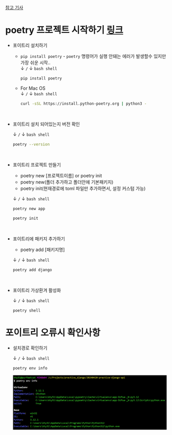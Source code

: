 [참고 기사](https://velog.io/@qlgks1/python-poetry-%EC%84%A4%EC%B9%98%EB%B6%80%ED%84%B0-project-initializing-%ED%99%9C%EC%9A%A9%ED%95%98%EA%B8%B0)  


# poetry 프로젝트 시작하기 [링크](https://python-poetry.org/docs/basic-usage/)  

- 포이트리 설치하기  
  - `pip install poetry` - `poetry` 명령어가 실행 안돼는 에러가 발생할수 있지만 가장 쉬운 시작..      
    &darr; `/` &darr; `bash shell`
    ```bash
    pip install poetry
    ```

  - For Mac OS  
    &darr; `/` &darr; `bash shell`

    ```bash
    curl -sSL https://install.python-poetry.org | python3 -
    ```

<br>

- 포이트리 설치 되어있는지 버전 확인  

  &darr; `/` &darr; `bash shell`

  ```bash
  poetry --version
  ```

  <br>

- 포이트리 프로젝트 만들기  
  - poetry new [프로젝트이름] or poetry init  
  - poetry new(폴더 추가하고 폴더안에 기본패키지)  
  - poetry init(현재경로에 toml 파일만 추가하면서, 설정 커스텀 가능)  

  &darr; `/` &darr; `bash shell`
  ```bash
  poetry new app
  ```
  ```bash
  poetry init
  ```

<br>

- 포이트리에 패키지 추가하기  
  - poetry add [패키지명]  

  &darr; `/` &darr; `bash shell`
  ```bash
  poetry add django
  ```

<br>

- 포이트리 가상환겨 활성화  

  &darr; `/` &darr; `bash shell`
  ```bash
  poetry shell
  ```

# 포이트리 오류시 확인사항

- 설치경로 확인하기  
  
  &darr; `/` &darr; `bash shell`
  ```bash
  poetry env info
  ```

  ![alt text](images/markdown-image.png)  


<br>
